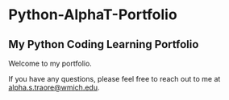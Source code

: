 # Python-AlphaT-Portfolio
## My Python Coding Learning Portfolio

Welcome to my portfolio. 

If you have any questions, please feel free to reach out to me at alpha.s.traore@wmich.edu.
